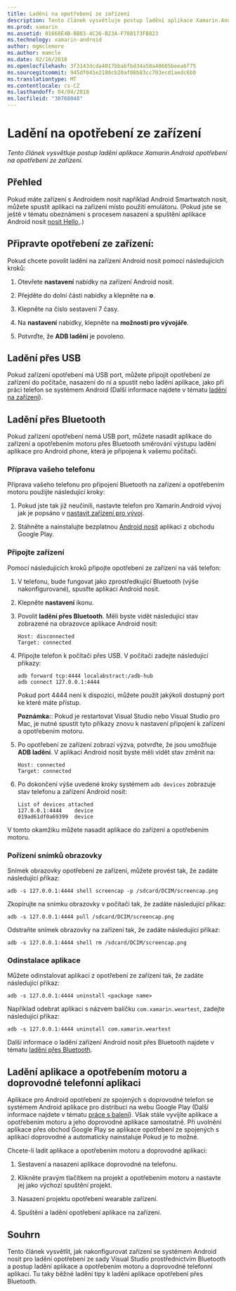 ```yaml
---
title: Ladění na opotřebení ze zařízení
description: Tento článek vysvětluje postup ladění aplikace Xamarin.Android opotřebení na opotřebení ze zařízení.
ms.prod: xamarin
ms.assetid: 01668E4B-BB83-4C26-B23A-F788173FB823
ms.technology: xamarin-android
author: mgmclemore
ms.author: mamcle
ms.date: 02/16/2018
ms.openlocfilehash: 3f3143dcda4017bbabfbd34a58a40665beea6f75
ms.sourcegitcommit: 945df041e2180cb20af08b83cc703ecd1aedc6b0
ms.translationtype: MT
ms.contentlocale: cs-CZ
ms.lasthandoff: 04/04/2018
ms.locfileid: "30768048"
---
```

# <a name="debug-on-a-wear-device"></a>Ladění na opotřebení ze zařízení

_Tento článek vysvětluje postup ladění aplikace Xamarin.Android opotřebení na opotřebení ze zařízení._


## <a name="overview"></a>Přehled

Pokud máte zařízení s Androidem nosit například Android Smartwatch nosit, můžete spustit aplikaci na zařízení místo použití emulátoru. (Pokud jste se ještě v tématu obeznámeni s procesem nasazení a spuštění aplikace Android nosit [nosit Hello,](~/android/wear/get-started/hello-wear.md).)

## <a name="prepare-the-wear-device"></a>Připravte opotřebení ze zařízení:

Pokud chcete povolit ladění na zařízení Android nosit pomocí následujících kroků:

1.  Otevřete **nastavení** nabídky na zařízení Android nosit.

2.  Přejděte do dolní části nabídky a klepněte na **o**.

3.  Klepněte na číslo sestavení 7 časy.

4.  Na **nastavení** nabídky, klepněte na **možnosti pro vývojáře**.

5.  Potvrďte, že **ADB ladění** je povoleno.


## <a name="debugging-over-usb"></a>Ladění přes USB

Pokud zařízení opotřebení má USB port, můžete připojit opotřebení ze zařízení do počítače, nasazení do ní a spustit nebo ladění aplikace, jako při práci telefon se systémem Android (Další informace najdete v tématu [ladění na zařízení](~/android/deploy-test/debugging/debug-on-device.md)).


## <a name="debugging-over-bluetooth"></a>Ladění přes Bluetooth

Pokud zařízení opotřebení nemá USB port, můžete nasadit aplikace do zařízení a opotřebením motoru přes Bluetooth směrování výstupu ladění aplikace pro Android phone, která je připojena k vašemu počítači. 

### <a name="prepare-your-phone"></a>Příprava vašeho telefonu

Příprava vašeho telefonu pro připojení Bluetooth na zařízení a opotřebením motoru použijte následující kroky: 

1.  Pokud jste tak již neučinili, nastavte telefon pro Xamarin.Android vývoj jak je popsáno v [nastavit zařízení pro vývoj](~/android/get-started/installation/set-up-device-for-development.md).

2.  Stáhněte a nainstalujte bezplatnou [Android nosit](https://play.google.com/store/apps/details?id=com.google.android.wearable.app) aplikaci z obchodu Google Play.

### <a name="connect-the-device"></a>Připojte zařízení

Pomocí následujících kroků připojte opotřebení ze zařízení na váš telefon:

1.  V telefonu, bude fungovat jako zprostředkující Bluetooth (výše nakonfigurované), spusťte aplikaci Android nosit. 

2.  Klepněte **nastavení** ikonu.

3.  Povolit **ladění přes Bluetooth**. Měli byste vidět následující stav zobrazené na obrazovce aplikace Android nosit:

        Host: disconnected
        Target: connected

4.  Připojte telefon k počítači přes USB. V počítači zadejte následující příkazy:

    ```shell
    adb forward tcp:4444 localabstract:/adb-hub
    adb connect 127.0.0.1:4444
    ```

    Pokud port 4444 není k dispozici, můžete použít jakýkoli dostupný port ke které máte přístup. 

    **Poznámka:**: Pokud je restartovat Visual Studio nebo Visual Studio pro Mac, je nutné spustit tyto příkazy znovu k nastavení připojení k zařízení a opotřebením motoru.

5.  Po opotřebení ze zařízení zobrazí výzva, potvrďte, že jsou umožňuje **ADB ladění**. V aplikaci Android nosit byste měli vidět stav změnit na:

        Host: connected
        Target: connected

6.  Po dokončení výše uvedené kroky systémem `adb devices` zobrazuje stav telefonu a zařízení Android nosit:

        List of devices attached
        127.0.0.1:4444    device
        019ad61df0a69399  device

V tomto okamžiku můžete nasadit aplikace do zařízení a opotřebením motoru.

<a name="screenshots" />

### <a name="taking-screenshots"></a>Pořízení snímků obrazovky

Snímek obrazovky opotřebení ze zařízení, můžete provést tak, že zadáte následující příkaz: 

```shell
adb -s 127.0.0.1:4444 shell screencap -p /sdcard/DCIM/screencap.png
```

Zkopírujte na snímku obrazovky v počítači tak, že zadáte následující příkaz:

```shell
adb -s 127.0.0.1:4444 pull /sdcard/DCIM/screencap.png
```

Odstraňte snímek obrazovky na zařízení tak, že zadáte následující příkaz:

```shell
adb -s 127.0.0.1:4444 shell rm /sdcard/DCIM/screencap.png
```


### <a name="uninstalling-an-app"></a>Odinstalace aplikace

Můžete odinstalovat aplikaci z opotřebení ze zařízení tak, že zadáte následující příkaz:

```shell
adb -s 127.0.0.1:4444 uninstall <package name>
```

Například odebrat aplikaci s názvem balíčku `com.xamarin.weartest`, zadejte následující příkaz:

```shell
adb -s 127.0.0.1:4444 uninstall com.xamarin.weartest
```

Další informace o ladění zařízení Android nosit přes Bluetooth najdete v tématu [ladění přes Bluetooth](https://developer.android.com/training/wearables/apps/bt-debugging.html).


## <a name="debugging-a-wear-app-with-a-companion-phone-app"></a>Ladění aplikace a opotřebením motoru a doprovodné telefonní aplikaci

Aplikace pro Android opotřebení ze spojených s doprovodné telefon se systémem Android aplikace pro distribuci na webu Google Play (Další informace najdete v tématu [práce s balení](~/android/wear/deploy-test/packaging.md)). Však stále vyvíjíte aplikace a opotřebením motoru a jeho doprovodné aplikace samostatně. Při uvolnění aplikace přes obchod Google Play se aplikace opotřebení ze spojených s aplikací doprovodné a automaticky nainstaluje Pokud je to možné.

Chcete-li ladit aplikace a opotřebením motoru a doprovodné aplikaci: 

1.  Sestavení a nasazení aplikace doprovodné na telefonu.

2.  Klikněte pravým tlačítkem na projekt a opotřebením motoru a nastavte jej jako výchozí spuštění projekt.

3.  Nasazení projektu opotřebení wearable zařízení.

4.  Spuštění a ladění opotřebení aplikace na zařízení.

 
## <a name="summary"></a>Souhrn

Tento článek vysvětlit, jak nakonfigurovat zařízení se systémem Android nosit pro ladění opotřebení ze sady Visual Studio prostřednictvím Bluetooth a postup ladění aplikace a opotřebením motoru a doprovodné telefonní aplikaci. Tu taky běžné ladění tipy k ladění aplikace opotřebení přes Bluetooth.
